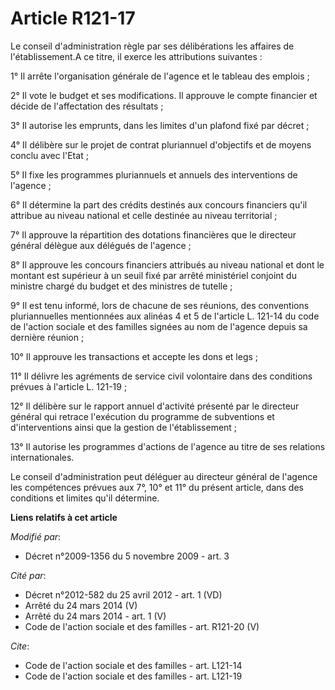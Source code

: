 # Article R121-17

Le conseil d'administration règle par ses délibérations les affaires de l'établissement.A ce titre, il exerce les
attributions suivantes : 

1° Il arrête l'organisation générale de l'agence et le tableau des emplois ; 

2° Il vote le budget et ses modifications. Il approuve le compte financier et décide de l'affectation des résultats ; 

3° Il autorise les emprunts, dans les limites d'un plafond fixé par décret ; 

4° Il délibère sur le projet de contrat pluriannuel d'objectifs et de moyens conclu avec l'Etat ; 

5° Il fixe les programmes pluriannuels et annuels des interventions de l'agence ; 

6° Il détermine la part des crédits destinés aux concours financiers qu'il attribue au niveau national et celle destinée au
niveau territorial ; 

7° Il approuve la répartition des dotations financières que le directeur général délègue aux délégués de l'agence         ; 

8° Il approuve les concours financiers attribués au niveau national et dont le montant est supérieur à un seuil fixé par
arrêté ministériel conjoint du ministre chargé du budget et des ministres de tutelle ; 

9° Il est tenu informé, lors de chacune de ses réunions, des conventions pluriannuelles mentionnées aux alinéas 4 et 5 de
l'article L. 121-14 du code de l'action sociale et des familles signées au nom de l'agence depuis sa dernière réunion ; 

10° Il approuve les transactions et accepte les dons et legs ; 

11° Il délivre les agréments de service civil volontaire dans des conditions prévues à l'article L. 121-19 ; 

12° Il délibère sur le rapport annuel d'activité présenté par le directeur général qui retrace l'exécution du programme de
subventions et d'interventions ainsi que la gestion de l'établissement ; 

13° Il autorise les programmes d'actions de l'agence au titre de ses relations internationales. 

Le conseil d'administration peut déléguer au directeur général de l'agence les compétences prévues aux 7°, 10° et 11° du
présent article, dans des conditions et limites qu'il détermine.

**Liens relatifs à cet article**

_Modifié par_:

  - Décret n°2009-1356 du 5 novembre 2009 - art. 3

_Cité par_:

  - Décret n°2012-582 du 25 avril 2012 - art. 1 (VD)
  - Arrêté du 24 mars 2014 (V)
  - Arrêté du 24 mars 2014 - art. 1 (V)
  - Code de l'action sociale et des familles - art. R121-20 (V)

_Cite_:

  - Code de l'action sociale et des familles - art. L121-14
  - Code de l'action sociale et des familles - art. L121-19
